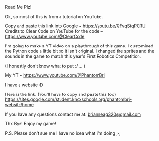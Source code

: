 Read Me Plz!

Ok, so most of this is from a tutorial on YouTube.

Copy and paste this link into Google ~  https://youtu.be/QFvqStqPCRU
Credits to Clear Code on YouTube for the code ~ https://www.youtube.com/@ClearCode



I'm going to make a YT video on a playthrough of this game. I customised 
the Python code a little bit so it isn't original. I changed the sprites
and the sounds in the game to match this year's First Robotics Competition.

(I honestly don't know what to put :/ ... )

My YT ~ https://www.youtube.com/@PhantomBri

I have a website :D

Here is the link: (You'll have to copy and paste this too) 
https://sites.google.com/student.knoxschools.org/phantombri-website/home


If you have any questions contact me at: brianneag320@gmail.com

Thx Bye! Enjoy my game!

P.S. Please don't sue me I have no idea what i'm doing ;-;
